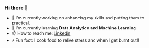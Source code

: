 ### Hi there 👋

- 🔭 I’m currently working on enhancing my skills and putting them to practical.
- 🌱 I’m currently learning <b> Data Analytics and Machine Learning </b>
- 📫 How to reach me: [Linkedin](https://www.linkedin.com/in/shubham-kumar-agrawal/) 
- ⚡ Fun fact: I cook food to relive stress and when I get burnt out!!

<!--
**shubagr/shubagr** is a ✨ _special_ ✨ repository because its `README.md` (this file) appears on your GitHub profile.

Here are some ideas to get you started:

- 🔭 I’m currently working on ...
- 🌱 I’m currently learning ...
- 👯 I’m looking to collaborate on ...
- 🤔 I’m looking for help with ...
- 💬 Ask me about ...
- 📫 How to reach me: ...
- 😄 Pronouns: ...
- ⚡ Fun fact: ...
-->
